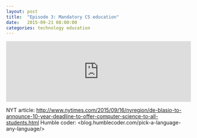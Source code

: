 ```yaml
---
layout: post
title:  "Episode 3: Mandatory CS education"
date:   2015-09-21 08:00:00
categories: technology education 
---
```


<iframe width="100%" height="166" scrolling="no" frameborder="no" src="https://w.soundcloud.com/player/?url=https%3A//api.soundcloud.com/tracks/224840605&amp;color=ff5500&amp;auto_play=false&amp;hide_related=false&amp;show_comments=true&amp;show_user=true&amp;show_reposts=false"></iframe>

NYT article: <http://www.nytimes.com/2015/09/16/nyregion/de-blasio-to-announce-10-year-deadline-to-offer-computer-science-to-all-students.html>
Humble coder: <blog.humblecoder.com/pick-a-language-any-language/>
